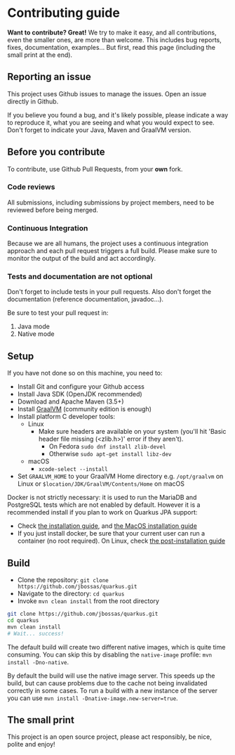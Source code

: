 # Contributing guide

**Want to contribute? Great!** 
We try to make it easy, and all contributions, even the smaller ones, are more than welcome.
This includes bug reports, fixes, documentation, examples... 
But first, read this page (including the small print at the end).

## Reporting an issue

This project uses Github issues to manage the issues. Open an issue directly in Github.

If you believe you found a bug, and it's likely possible, please indicate a way to reproduce it, what you are seeing and what you would expect to see.
Don't forget to indicate your Java, Maven and GraalVM version. 

## Before you contribute

To contribute, use Github Pull Requests, from your **own** fork.

### Code reviews

All submissions, including submissions by project members, need to be reviewed before being merged.

### Continuous Integration

Because we are all humans, the project uses a continuous integration approach and each pull request triggers a full build.
Please make sure to monitor the output of the build and act accordingly.

### Tests and documentation are not optional

Don't forget to include tests in your pull requests. 
Also don't forget the documentation (reference documentation, javadoc...).

Be sure to test your pull request in:

1. Java mode
2. Native mode

## Setup   

If you have not done so on this machine, you need to:
 
* Install Git and configure your Github access
* Install Java SDK (OpenJDK recommended)
* Download and Apache Maven (3.5+) 
* Install [GraalVM](http://www.graalvm.org/downloads/) (community edition is enough)
* Install platform C developer tools:
    * Linux
        * Make sure headers are available on your system (you'll hit 'Basic header file missing (<zlib.h>)' error if they aren't).
            * On Fedora `sudo dnf install zlib-devel`
            * Otherwise `sudo apt-get install libz-dev`
    * macOS
        * `xcode-select --install` 
* Set `GRAALVM_HOME` to your GraalVM Home directory e.g. `/opt/graalvm` on Linux or `$location/JDK/GraalVM/Contents/Home` on macOS

Docker is not strictly necessary: it is used to run the MariaDB and PostgreSQL tests which are not enabled by default. However it is a recommended install if you plan to work on Quarkus JPA support:

* Check [the installation guide](https://docs.docker.com/install/), and [the MacOS installation guide](https://docs.docker.com/docker-for-mac/install/)
* If you just install docker, be sure that your current user can run a container (no root required). 
On Linux, check [the post-installation guide](https://docs.docker.com/install/linux/linux-postinstall/)         
        
## Build

* Clone the repository: `git clone https://github.com/jbossas/quarkus.git`
* Navigate to the directory: `cd quarkus`
* Invoke `mvn clean install` from the root directory

```bash
git clone https://github.com/jbossas/quarkus.git
cd quarkus
mvn clean install
# Wait... success!
```

The default build will create two different native images, which is quite time consuming. You can skip this
by disabling the `native-image` profile: `mvn install -Dno-native`.

By default the build will use the native image server. This speeds up the build, but can cause problems due to the cache
not being invalidated correctly in some cases. To run a build with a new instance of the server you can use
`mvn install -Dnative-image.new-server=true`.

## The small print

This project is an open source project, please act responsibly, be nice, polite and enjoy!
